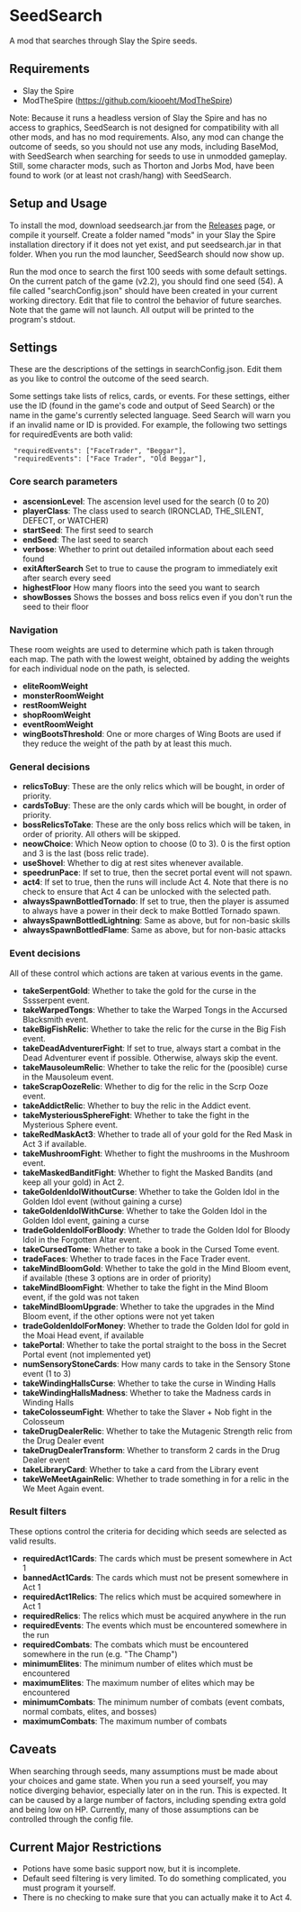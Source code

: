 # SeedSearch
A mod that searches through Slay the Spire seeds.

## Requirements

* Slay the Spire
* ModTheSpire (https://github.com/kiooeht/ModTheSpire)

Note: Because it runs a headless version of Slay the Spire and has no access to graphics, SeedSearch is not designed for compatibility with all other mods, and has no mod requirements. Also, any mod can change the outcome of seeds, so you should not use any mods, including BaseMod, with SeedSearch when searching for seeds to use in unmodded gameplay. Still, some character mods, such as Thorton and Jorbs Mod, have been found to work (or at least not crash/hang) with SeedSearch.

## Setup and Usage

To install the mod, download seedsearch.jar from the [Releases](https://github.com/ForgottenArbiter/SeedSearch/releases) page, or compile it yourself. Create a folder named "mods" in your Slay the Spire installation directory if it does not yet exist, and put seedsearch.jar in that folder. When you run the mod launcher, SeedSearch should now show up.

Run the mod once to search the first 100 seeds with some default settings. On the current patch of the game (v2.2), you should find one seed (54). A file called "searchConfig.json" should have been created in your current working directory. Edit that file to control the behavior of future searches. Note that the game will not launch. All output will be printed to the program's stdout.

## Settings

These are the descriptions of the settings in searchConfig.json. Edit them as you like to control the outcome of the seed search.

Some settings take lists of relics, cards, or events. For these settings, either use the ID (found in the game's code and output of Seed Search) or the name in the game's currently selected language. Seed Search will warn you if an invalid name or ID is provided. For example, the following two settings for requiredEvents are both valid:

` "requiredEvents": ["FaceTrader", "Beggar"],`  
` "requiredEvents": ["Face Trader", "Old Beggar"],`

### Core search parameters

* **ascensionLevel**: The ascension level used for the search (0 to 20)
* **playerClass**: The class used to search (IRONCLAD, THE_SILENT, DEFECT, or WATCHER)
* **startSeed**: The first seed to search
* **endSeed**: The last seed to search
* **verbose**: Whether to print out detailed information about each seed found
* **exitAfterSearch** Set to true to cause the program to immediately exit after search every seed
* **highestFloor** How many floors into the seed you want to search
* **showBosses** Shows the bosses and boss relics even if you don't run the seed to their floor

### Navigation

These room weights are used to determine which path is taken through each map. The path with the lowest weight, obtained by adding the weights for each individual node on the path, is selected.

* **eliteRoomWeight**
* **monsterRoomWeight**
* **restRoomWeight**
* **shopRoomWeight**
* **eventRoomWeight**
* **wingBootsThreshold**: One or more charges of Wing Boots are used if they reduce the weight of the path by at least this much.

### General decisions

* **relicsToBuy**: These are the only relics which will be bought, in order of priority.
* **cardsToBuy**: These are the only cards which will be bought, in order of priority.
* **bossRelicsToTake**: These are the only boss relics which will be taken, in order of priority. All others will be skipped.
* **neowChoice**: Which Neow option to choose (0 to 3). 0 is the first option and 3 is the last (boss relic trade).
* **useShovel**: Whether to dig at rest sites whenever available.
* **speedrunPace**: If set to true, then the secret portal event will not spawn.
* **act4**: If set to true, then the runs will include Act 4. Note that there is no check to ensure that Act 4 can be unlocked with the selected path.
* **alwaysSpawnBottledTornado**: If set to true, then the player is assumed to always have a power in their deck to make Bottled Tornado spawn.
* **alwaysSpawnBottledLightning**: Same as above, but for non-basic skills
* **alwaysSpawnBottledFlame**: Same as above, but for non-basic attacks

### Event decisions

All of these control which actions are taken at various events in the game.

* **takeSerpentGold**: Whether to take the gold for the curse in the Sssserpent event.
* **takeWarpedTongs**: Whether to take the Warped Tongs in the Accursed Blacksmith event.
* **takeBigFishRelic**: Whether to take the relic for the curse in the Big Fish event.
* **takeDeadAdventurerFight**: If set to true, always start a combat in the Dead Adventurer event if possible. Otherwise, always skip the event.
* **takeMausoleumRelic**: Whether to take the relic for the (poosible) curse in the Mausoleum event.
* **takeScrapOozeRelic**: Whether to dig for the relic in the Scrp Ooze event.
* **takeAddictRelic**: Whether to buy the relic in the Addict event.
* **takeMysteriousSphereFight**: Whether to take the fight in the Mysterious Sphere event.
* **takeRedMaskAct3**: Whether to trade all of your gold for the Red Mask in Act 3 if available.
* **takeMushroomFight**: Whether to fight the mushrooms in the Mushroom event.
* **takeMaskedBanditFight**: Whether to fight the Masked Bandits (and keep all your gold) in Act 2.
* **takeGoldenIdolWithoutCurse**: Whether to take the Golden Idol in the Golden Idol event (without gaining a curse)
* **takeGoldenIdolWithCurse**: Whether to take the Golden Idol in the Golden Idol event, gaining a curse
* **tradeGoldenIdolForBloody**: Whether to trade the Golden Idol for Bloody Idol in the Forgotten Altar event.
* **takeCursedTome**: Whether to take a book in the Cursed Tome event.
* **tradeFaces**: Whether to trade faces in the Face Trader event.
* **takeMindBloomGold**: Whether to take the gold in the Mind Bloom event, if available (these 3 options are in order of priority)
* **takeMindBloomFight**: Whether to take the fight in the Mind Bloom event, if the gold was not taken
* **takeMindBloomUpgrade**: Whether to take the upgrades in the Mind Bloom event, if the other options were not yet taken
* **tradeGoldenIdolForMoney**: Whether to trade the Golden Idol for gold in the Moai Head event, if available
* **takePortal**: Whether to take the portal straight to the boss in the Secret Portal event (not implemented yet)
* **numSensoryStoneCards**: How many cards to take in the Sensory Stone event (1 to 3)
* **takeWindingHallsCurse**: Whether to take the curse in Winding Halls
* **takeWindingHallsMadness**: Whether to take the Madness cards in Winding Halls
* **takeColosseumFight**: Whether to take the Slaver + Nob fight in the Colosseum
* **takeDrugDealerRelic**: Whether to take the Mutagenic Strength relic from the Drug Dealer event
* **takeDrugDealerTransform**: Whether to transform 2 cards in the Drug Dealer event
* **takeLibraryCard**: Whether to take a card from the Library event
* **takeWeMeetAgainRelic**: Whether to trade something in for a relic in the We Meet Again event.

### Result filters

These options control the criteria for deciding which seeds are selected as valid results.

* **requiredAct1Cards**: The cards which must be present somewhere in Act 1
* **bannedAct1Cards**: The cards which must not be present somewhere in Act 1
* **requiredAct1Relics**: The relics which must be acquired somewhere in Act 1
* **requiredRelics**: The relics which must be acquired anywhere in the run
* **requiredEvents**: The events which must be encountered somewhere in the run
* **requiredCombats**: The combats which must be encountered somewhere in the run (e.g. "The Champ")
* **minimumElites**: The minimum number of elites which must be encountered
* **maximumElites**: The maximum number of elites which may be encountered
* **minimumCombats**: The minimum number of combats (event combats, normal combats, elites, and bosses)
* **maximumCombats**: The maximum number of combats

## Caveats

When searching through seeds, many assumptions must be made about your choices and game state. When you run a seed yourself, you may notice diverging behavior, especially later on in the run. This is expected. It can be caused by a large number of factors, including spending extra gold and being low on HP. Currently, many of those assumptions can be controlled through the config file.

## Current Major Restrictions

- Potions have some basic support now, but it is incomplete.
- Default seed filtering is very limited. To do something complicated, you must program it yourself.
- There is no checking to make sure that you can actually make it to Act 4.

